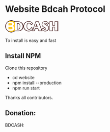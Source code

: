 # Website Bdcah Protocol 

<img src="https://raw.githubusercontent.com/BdcashProtocol/website/main/public/img/logo.png">

To install is easy and fast

## Install NPM

Clone this repository

- cd website
- npm install --production
- npm run start

Thanks all contributors.

## Donation:

BDCASH: 